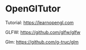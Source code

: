 # OpenGlTutor
Tutorial: https://learnopengl.com

GLFW: https://github.com/glfw/glfw

Glm: https://github.com/g-truc/glm
